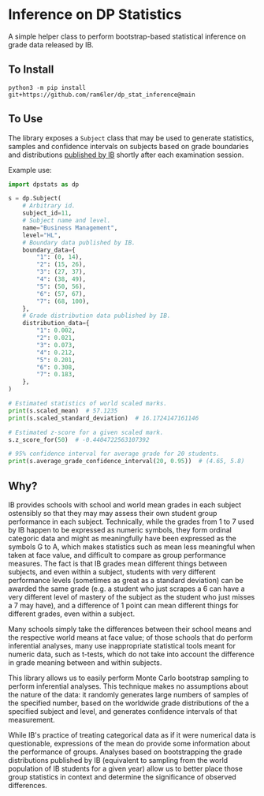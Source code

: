 # Inference on DP Statistics

A simple helper class to perform bootstrap-based statistical inference on grade data released by IB.

## To Install

```
python3 -m pip install git+https://github.com/ram6ler/dp_stat_inference@main
```

## To Use

The library exposes a `Subject` class that may be used to generate statistics, samples and confidence intervals on subjects based on grade boundaries and distributions [published by IB](https://ibo.org/about-the-ib/facts-and-figures/statistical-bulletins/diploma-programme-and-career-related-programme-statistical-bulletin/) shortly after each examination session.

Example use:

```py
import dpstats as dp

s = dp.Subject(
    # Arbitrary id.
    subject_id=11,
    # Subject name and level.
    name="Business Management",
    level="HL",
    # Boundary data published by IB.
    boundary_data={
        "1": (0, 14),
        "2": (15, 26),
        "3": (27, 37),
        "4": (38, 49),
        "5": (50, 56),
        "6": (57, 67),
        "7": (68, 100),
    },
    # Grade distribution data published by IB.
    distribution_data={
        "1": 0.002,
        "2": 0.021,
        "3": 0.073,
        "4": 0.212,
        "5": 0.201,
        "6": 0.308,
        "7": 0.183,
    },
)

# Estimated statistics of world scaled marks.
print(s.scaled_mean)  # 57.1235
print(s.scaled_standard_deviation)  # 16.1724147161146

# Estimated z-score for a given scaled mark.
s.z_score_for(50)  # -0.4404722563107392

# 95% confidence interval for average grade for 20 students.
print(s.average_grade_confidence_interval(20, 0.95))  # (4.65, 5.8)
```

## Why?

IB provides schools with school and world mean grades in each subject ostensibly so that they may may assess their own student group performance in each subject. Technically, while the grades from 1 to 7 used by IB happen to be expressed as numeric symbols, they form ordinal categoric data and might as meaningfully have been expressed as the symbols G to A, which makes statistics such as mean less meaningful when taken at face value, and difficult to compare as group performance measures. The fact is that IB grades mean different things between subjects, and even within a subject, students with very different performance levels (sometimes as great as a standard deviation) can be awarded the same grade (e.g. a student who just scrapes a 6 can have a very different level of mastery of the subject as the student who just misses a 7 may have), and a difference of 1 point can mean different things for different grades, even within a subject.

Many schools simply take the differences between their school means and the respective world means at face value; of those schools that do perform inferential analyses, many use inappropriate statistical tools meant for numeric data, such as t-tests, which do not take into account the difference in grade meaning between and within subjects.

This library allows us to easily perform Monte Carlo bootstrap sampling to perform inferential analyses. This technique makes no assumptions about the nature of the data: it randomly generates large numbers of samples of the specified number, based on the worldwide grade distributions of the a specified subject and level, and generates confidence intervals of that measurement.

While IB's practice of treating categorical data as if it were numerical data is questionable, expressions of the mean do provide some information about the performance of groups. Analyses based on bootstrapping the grade distributions published by IB (equivalent to sampling from the world population of IB students for a given year) allow us to better place those group statistics in context and determine the significance of observed differences.
